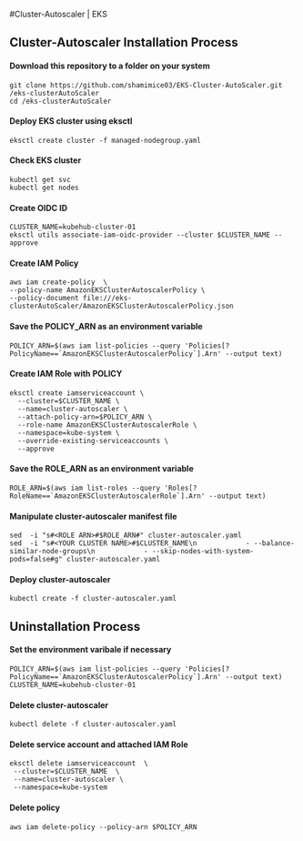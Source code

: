 #Cluster-Autoscaler | EKS

## Cluster-Autoscaler Installation Process


#### Download this repository to a folder on your system 

```
git clone https://github.com/shamimice03/EKS-Cluster-AutoScaler.git  /eks-clusterAutoScaler
cd /eks-clusterAutoScaler
```

#### Deploy EKS cluster using eksctl 

```
eksctl create cluster -f managed-nodegroup.yaml
```

#### Check EKS cluster 

```
kubectl get svc
kubectl get nodes
```

#### Create OIDC ID
```
CLUSTER_NAME=kubehub-cluster-01
eksctl utils associate-iam-oidc-provider --cluster $CLUSTER_NAME --approve
```

#### Create IAM Policy
```
aws iam create-policy  \
--policy-name AmazonEKSClusterAutoscalerPolicy \
--policy-document file:///eks-clusterAutoScaler/AmazonEKSClusterAutoscalerPolicy.json
```

#### Save the POLICY_ARN as an environment variable
```
POLICY_ARN=$(aws iam list-policies --query 'Policies[?PolicyName==`AmazonEKSClusterAutoscalerPolicy`].Arn' --output text)
```

#### Create IAM Role with POLICY 
```
eksctl create iamserviceaccount \
  --cluster=$CLUSTER_NAME \
  --name=cluster-autoscaler \
  --attach-policy-arn=$POLICY_ARN \
  --role-name AmazonEKSClusterAutoscalerRole \
  --namespace=kube-system \
  --override-existing-serviceaccounts \
  --approve
```

#### Save the ROLE_ARN as an environment variable
```
ROLE_ARN=$(aws iam list-roles --query 'Roles[?RoleName==`AmazonEKSClusterAutoscalerRole`].Arn' --output text)
```

#### Manipulate cluster-autoscaler manifest file
```
sed  -i "s#<ROLE ARN>#$ROLE_ARN#" cluster-autoscaler.yaml
sed  -i "s#<YOUR CLUSTER NAME>#$CLUSTER_NAME\n            - --balance-similar-node-groups\n            - --skip-nodes-with-system-pods=false#g" cluster-autoscaler.yaml
```

#### Deploy cluster-autoscaler
```
kubectl create -f cluster-autoscaler.yaml
```

## Uninstallation Process

#### Set the environment varibale if necessary 
```
POLICY_ARN=$(aws iam list-policies --query 'Policies[?PolicyName==`AmazonEKSClusterAutoscalerPolicy`].Arn' --output text)
CLUSTER_NAME=kubehub-cluster-01
```

#### Delete cluster-autoscaler
```
kubectl delete -f cluster-autoscaler.yaml
```

#### Delete service account and attached IAM Role
```
eksctl delete iamserviceaccount  \
 --cluster=$CLUSTER_NAME  \
 --name=cluster-autoscaler \
 --namespace=kube-system
```

#### Delete policy
```
aws iam delete-policy --policy-arn $POLICY_ARN
```




